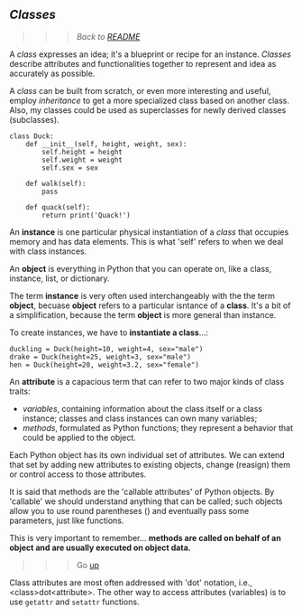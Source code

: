 ## *Classes*
>>> *Back to [README](/README.md)*


A *class* expresses an idea; it's a blueprint or recipe for an instance. *Classes* describe attributes and functionalities together to represent and idea as accurately as possible.

A *class* can be built from scratch, or even more interesting and useful, employ *inheritance* to get a more specialized class based on another class.
Also, my classes could be used as superclasses for newly derived classes (subclasses).

```
class Duck:
    def __init__(self, height, weight, sex):
        self.height = height
        self.weight = weight
        self.sex = sex

    def walk(self):
        pass

    def quack(self):
        return print('Quack!')
````
An **instance** is one particular physical instantiation of a *class* that occupies memory and has data elements. This is what 'self' refers to when we deal with class instances.

An **object** is everything in Python that you can operate on, like a class, instance, list, or dictionary.

The term **instance** is very often used interchangeably with the the term **object**, becuase **object** refers to a particular isntance of a **class**. It's a bit of a simplification, because the term **object** is more general than instance.

To create instances, we have to **instantiate a class**...:

```
duckling = Duck(height=10, weight=4, sex="male")
drake = Duck(height=25, weight=3, sex="male")
hen = Duck(height=20, weight=3.2, sex="female")
```

An **attribute** is a capacious term that can refer to two major kinds of class traits:

 - *variables*, containing information about the class itself or a class instance; classes and class instances can own many variables;
- *methods*, formulated as Python functions; they represent a behavior that could be applied to the object.

Each Python object has its own individual set of attributes. We can extend that set by adding new attributes to existing objects, change (reasign) them or control access to those attributes.

It is said that methods are the 'callable attributes' of Python objects. By 'callable' we should understand anything that can be called; such objects allow you to use round parentheses () and eventually pass some parameters, just like functions.

This is very important to remember... **methods are called on behalf of an object and are usually executed on object data.**

>>> Go [up](#classes)

Class attributes are most often addressed with 'dot' notation, i.e., \<class\>dot\<attribute\>. The other way to access attributes (variables) is to use `getattr` and `setattr` functions.

